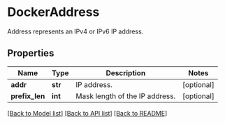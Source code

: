 # DockerAddress

Address represents an IPv4 or IPv6 IP address.
## Properties
Name | Type | Description | Notes
------------ | ------------- | ------------- | -------------
**addr** | **str** | IP address. | [optional] 
**prefix_len** | **int** | Mask length of the IP address. | [optional] 

[[Back to Model list]](../README.md#documentation-for-models) [[Back to API list]](../README.md#documentation-for-api-endpoints) [[Back to README]](../README.md)



